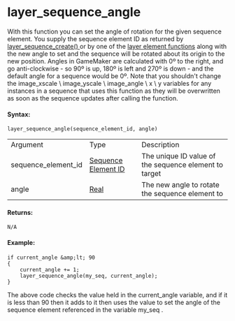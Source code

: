 # layer_sequence_angle

With this function you can set the angle of rotation for the given
sequence element. You supply the sequence element ID as returned by [
layer_sequence_create() ](layer_sequence_create) or by one of the
[layer element
functions](../General_Layer_Functions/General_Layer_Functions) along
with the new angle to set and the sequence will be rotated about its
origin to the new position. Angles in GameMaker are calculated with 0º
to the right, and go anti-clockwise - so 90º is up, 180º is left and
270º is down - and the default angle for a sequence would be 0º. Note
that you shouldn't change the image_xscale \\ image_yscale \\
image_angle \\ x \\ y variables for any instances in a sequence that
uses this function as they will be overwritten as soon as the sequence
updates after calling the function.

#### Syntax:

``` gml
layer_sequence_angle(sequence_element_id, angle)
```

|                     |                                                                                                                                              |                                                       |
|---------------------|----------------------------------------------------------------------------------------------------------------------------------------------|-------------------------------------------------------|
| Argument            | Type                                                                                                                                         | Description                                           |
| sequence_element_id |  [Sequence Element ID](../../../../../../GameMaker_Language/GML_Reference/Asset_Management/Rooms/Sequence_Layers/layer_sequence_create)  | The unique ID value of the sequence element to target |
| angle               |  [Real](../../../../../../GameMaker_Language/GML_Overview/Data_Types)                                                                    | The new angle to rotate the sequence element to       |

#### Returns:

``` gml
N/A
```

#### Example:

``` gml
if current_angle &amp;lt; 90
{
    current_angle += 1;
    layer_sequence_angle(my_seq, current_angle);
}
```

The above code checks the value held in the current_angle variable, and
if it is less than 90 then it adds to it then uses the value to set the
angle of the sequence element referenced in the variable my_seq .
